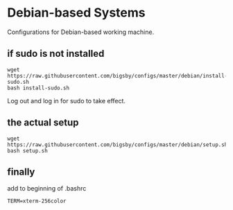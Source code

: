 # Debian-based Systems
Configurations for Debian-based working machine.

## if sudo is not installed
```
wget https://raw.githubusercontent.com/bigsby/configs/master/debian/install-sudo.sh
bash install-sudo.sh
```

Log out and log in for sudo to take effect.

## the actual setup
```
wget https://raw.githubusercontent.com/bigsby/configs/master/debian/setup.sh
bash setup.sh
```

## finally
add to beginning of .bashrc
```
TERM=xterm-256color
```
